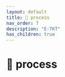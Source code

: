 ```yaml
---
layout: default
title: 🧬 process
nav_order: 7
description: "E-TKT"
has_children: true
---
```


# 🧬 **process**
